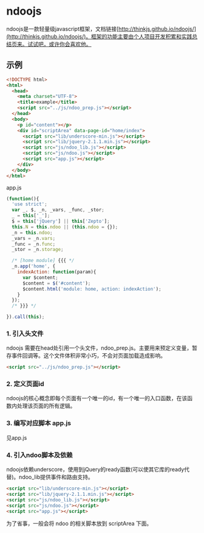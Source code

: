# ndoojs
ndoojs是一款轻量级javascript框架，文档链接[http://thinkjs.github.io/ndoojs/](http://thinkjs.github.io/ndoojs/)。框架的功能主要由个人项目开发积累和实践总结页来。试试吧，或许你会喜欢他。

## 示例

```html
<!DOCTYPE html>
<html>
  <head>
    <meta charset="UTF-8">
    <title>example</title>
    <script src="../js/ndoo_prep.js"></script>
  </head>
  <body>
    <p id="content"></p>
    <div id="scriptArea" data-page-id="home/index">
      <script src="lib/underscore-min.js"></script>
      <script src="lib/jquery-2.1.1.min.js"></script>
      <script src="js/ndoo_lib.js"></script>
      <script src="js/ndoo.js"></script>
      <script src="app.js"></script>
    </div>
  </body>
</html>
```

app.js

```javascript
(function(){
  'use strict';
  var _, $, _n, _vars, _func, _stor;
  _ = this['_'];
  $ = this['jQuery'] || this['Zepto'];
  this.N = this.ndoo || (this.ndoo = {});
  _n = this.ndoo;
  _vars = _n.vars;
  _func = _n.func;
  _stor = _n.storage;

  /* [home module] {{{ */
  _n.app('home', {
    indexAction: function(param){
      var $content;
      $content = $('#content');
      $content.html('module: home, action: indexAction');
    }
  });
  /* }}} */

}).call(this);
```

### 1. 引入头文件
ndoojs 需要在head处引用一个头文件，ndoo_prep.js。主要用来预定义变量，暂存事件回调等。这个文件体积非常小巧，不会对页面加载造成影响。

```html
<script src="../js/ndoo_prep.js"></script>
```

### 2. 定义页面id
ndoojs的核心概念即每个页面有一个唯一的id，有一个唯一的入口函数，在该函数内处理该页面的所有逻辑。

### 3. 编写对应脚本 app.js
见app.js

### 4. 引入ndoo脚本及依赖
ndoojs依赖underscore，使用到jQuery的ready函数(可以使其它库的ready代替)。ndoo_lib提供事件和路由支持。

```html
<script src="lib/underscore-min.js"></script>
<script src="lib/jquery-2.1.1.min.js"></script>
<script src="js/ndoo_lib.js"></script>
<script src="js/ndoo.js"></script>
<script src="app.js"></script>
```
为了省事，一般会将 ndoo 的相关脚本放到 scriptArea 下面。

